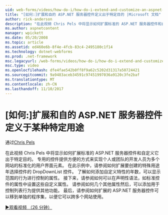 ```yaml
---
uid: web-forms/videos/how-do-i/how-do-i-extend-and-customize-an-aspnet-server-control-for-a-specific-purpose
title: "[如何:]扩展和自的 ASP.NET 服务器控件定义出于特定目的 |Microsoft 文档"
author: rick-anderson
description: "在此视频 Chris Pels 中将显示如何扩展标准的 ASP.NET 服务器控件和自定义它出于特定目的。 专用的控件提供 c..."
ms.author: aspnetcontent
manager: wpickett
ms.date: 05/20/2008
ms.topic: article
ms.assetid: ed460e6b-8f4e-4fcb-83c4-2495180c1f14
ms.technology: dotnet-webforms
ms.prod: .net-framework
msc.legacyurl: /web-forms/videos/how-do-i/how-do-i-extend-and-customize-an-aspnet-server-control-for-a-specific-purpose
msc.type: video
ms.openlocfilehash: dfe4fae542b0ff8f9a62c5202d31317a50724421
ms.sourcegitcommit: 9a9483aceb34591c97451997036a9120c3fe2baf
ms.translationtype: MT
ms.contentlocale: zh-CN
ms.lasthandoff: 11/10/2017
---
```

<a name="how-do-i-extend-and-customize-an-aspnet-server-control-for-a-specific-purpose"></a>[如何:]扩展和自的 ASP.NET 服务器控件定义于某种特定用途
====================
通过[Chris Pels](https://twitter.com/chrispels)

在此视频 Chris Pels 中将显示如何扩展标准的 ASP.NET 服务器控件和自定义它出于特定目的。 专用的控件提供方便的方式来实现个人或团队的开发人员为多个网站的标准化的用户界面元素。 在此示例中，请参阅如何扩展要创建的特殊用途年选择控件的 DropDownList 控件。 了解如何添加自定义特性的年数，可以显示范围的行为进行控制的属性。 接下来，请参阅如何可以在声明性语法，如标准控件的属性中设置这些自定义属性。 请参阅如何几个其他属性然后，可以添加用于控制列表行为提供其他功能。 最后，请参阅如何扩展的 ASP.NET 服务器控件可以移到单独的程序集，以便它可以跨多个网站使用。

[&#9654;观看视频 （26 分钟）](https://channel9.msdn.com/Blogs/ASP-NET-Site-Videos/how-do-i-extend-and-customize-an-aspnet-server-control-for-a-specific-purpose)
